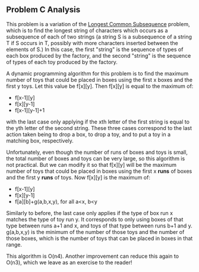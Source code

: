 Problem C Analysis
---

This problem is a variation of the  [Longest Common Subsequence](http://www.google.com/search?q=longest+common+subsequence)  problem, which is to find the longest string of characters which occurs as a subsequence of each of two strings (a string S is a subsequence of a string T if S occurs in T, possibly with more characters inserted between the elements of S.) In this case, the first "string" is the sequence of types of each box produced by the factory, and the second "string" is the sequence of types of each toy produced by the factory.

A dynamic programming algorithm for this problem is to find the maximum number of toys that could be placed in boxes using the first x boxes and the first y toys. Let this value be f[x][y]. Then f[x][y] is equal to the maximum of:

-   f[x-1][y]
-   f[x][y-1]
-   f[x-1][y-1]+1

with the last case only applying if the xth letter of the first string is equal to the yth letter of the second string. These three cases correspond to the last action taken being to drop a box, to drop a toy, and to put a toy in a matching box, respectively.

Unfortunately, even though the number of runs of boxes and toys is small, the total number of boxes and toys can be very large, so this algorithm is not practical. But we can modify it so that f[x][y] will be the maximum number of toys that could be placed in boxes using the first x  **runs**  of boxes and the first y  **runs**  of toys. Now f[x][y] is the maximum of:

-   f[x-1][y]
-   f[x][y-1]
-   f[a][b]+g(a,b,x,y), for all a<x, b<y

Similarly to before, the last case only applies if the type of box run x matches the type of toy run y. It corresponds to only using boxes of that type between runs a+1 and x, and toys of that type between runs b+1 and y. g(a,b,x,y) is the minimum of the number of those toys and the number of those boxes, which is the number of toys that can be placed in boxes in that range.

This algorithm is O(n4). Another improvement can reduce this again to O(n3), which we leave as an exercise to the reader!

